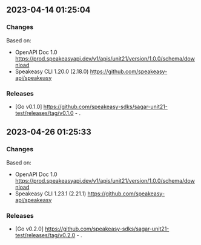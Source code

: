 

## 2023-04-14 01:25:04
### Changes
Based on:
- OpenAPI Doc 1.0 https://prod.speakeasyapi.dev/v1/apis/unit21/version/1.0.0/schema/download
- Speakeasy CLI 1.20.0 (2.18.0) https://github.com/speakeasy-api/speakeasy
### Releases
- [Go v0.1.0] https://github.com/speakeasy-sdks/sagar-unit21-test/releases/tag/v0.1.0 - .

## 2023-04-26 01:25:33
### Changes
Based on:
- OpenAPI Doc 1.0 https://prod.speakeasyapi.dev/v1/apis/unit21/version/1.0.0/schema/download
- Speakeasy CLI 1.23.1 (2.21.1) https://github.com/speakeasy-api/speakeasy
### Releases
- [Go v0.2.0] https://github.com/speakeasy-sdks/sagar-unit21-test/releases/tag/v0.2.0 - .